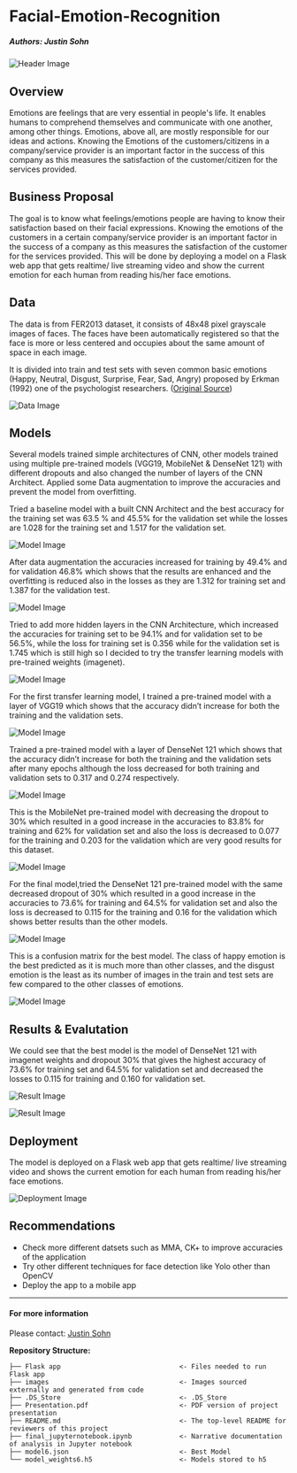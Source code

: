 # Facial-Emotion-Recognition
##### Authors: Justin Sohn

![Header Image](images/header.png)

## Overview
Emotions are feelings that are very essential in people's life. It enables humans to comprehend themselves and communicate with one another, among other things. Emotions, above all, are mostly responsible for our ideas and actions. Knowing the Emotions of the customers/citizens in a company/service provider is an important factor in the success of this company as this measures the satisfaction of the customer/citizen for the services provided.

## Business Proposal
The goal is to know what feelings/emotions people are having to know their satisfaction based on their facial expressions. Knowing the emotions of the customers in a certain company/service provider is an important factor in the success of a company as this measures the satisfaction of the customer for the services provided. This will be done by deploying a model on a Flask web app that gets realtime/ live streaming video and  show the current emotion for each human from reading his/her face emotions.

## Data 
The data is from FER2013 dataset, it consists of 48x48 pixel grayscale images of faces. The faces have been automatically registered so that the face is more or less centered and occupies about the same amount of space in each image.

It is divided into train and test sets with seven common basic emotions (Happy, Neutral, Disgust, Surprise, Fear, Sad, Angry) proposed by Erkman (1992) one of the psychologist researchers. 
([Original Source](https://www.kaggle.com/msambare/fer2013))

![Data Image](images/data.png)

## Models
Several models trained simple architectures of CNN, other models trained using multiple pre-trained models (VGG19, MobileNet & DenseNet 121) with different dropouts and also changed the number of layers of the CNN Architect. Applied some Data augmentation to improve the accuracies and prevent the model from overfitting. 

Tried a baseline model with a built CNN Architect and the best accuracy for the training set was 63.5 % and 45.5% for the validation set while the losses are 1.028 for the training set and 1.517 for the validation set.

![Model Image](images/model1.png)

After data augmentation the accuracies increased for training by 49.4% and for validation 46.8% which shows that the results are enhanced and the overfitting is reduced also in the losses as they are 1.312 for training set and 1.387 for the validation test.

![Model Image](images/model2.png)

Tried to add more hidden layers in the CNN Architecture, which increased the accuracies for training set to be 94.1% and for validation set to be 56.5%, while the loss for training set is 0.356 while for the validation set is 1.745 which is still high so I decided to try the transfer learning models with pre-trained weights (imagenet).

![Model Image](images/model3.png)

For the first transfer learning model, I trained a pre-trained model with a layer of VGG19 which shows that the accuracy didn’t increase for both the training and the validation sets.

![Model Image](images/model4.png)

Trained a pre-trained model with a layer of DenseNet 121 which shows that the accuracy didn’t increase for both the training and the validation sets after many epochs although the loss decreased for both training and validation sets to 0.317 and 0.274 respectively.

![Model Image](images/model5.png)

This is the MobileNet pre-trained model with decreasing the dropout to 30% which resulted in a good increase in the accuracies to 83.8% for training and 62% for validation set and also the loss is decreased to 0.077 for the training and 0.203 for the validation which are very good results for this dataset.

![Model Image](images/model6.png)

For the final model,tried the DenseNet 121  pre-trained model with the same decreased dropout of 30% which resulted in a good increase in the accuracies to 73.6% for training and 64.5% for validation set and also the loss is decreased to 0.115 for the training and 0.16 for the validation which shows better results than the other models.

![Model Image](images/model7.png)

This is a confusion matrix for the best model. The class of happy emotion is the best predicted as it is much more than other classes, and the disgust emotion is the least as its number of images in the train and test sets are few compared to the other classes of emotions.

![Model Image](images/confusionmatrix.png)

## Results & Evalutation 
We could see that the best model is the model of DenseNet 121 with imagenet weights and dropout 30% that gives the highest accuracy of 73.6% for training set and 64.5% for validation set and decreased the losses to 0.115 for training and 0.160 for validation set.

![Result Image](images/results1.png)

![Result Image](images/results2.png)

## Deployment
The model is deployed on a Flask web app that gets realtime/ live streaming video and shows the current emotion for each human from reading his/her face emotions.

![Deployment Image](images/deployment.png)

## Recommendations 
- Check more different datsets such as MMA, CK+ to improve accuracies of the application
- Try other different techniques for face detection like Yolo other than OpenCV
- Deploy the app to a mobile app 

---

#### For more information
Please contact: 
[Justin Sohn](https://www.linkedin.com/in/justin-sohn-689901193/) 

**Repository Structure:**
```
├── Flask app                              <- Files needed to run Flask app
├── images                                 <- Images sourced externally and generated from code 
├── .DS_Store                              <- .DS_Store
├── Presentation.pdf                       <- PDF version of project presentation
├── README.md                              <- The top-level README for reviewers of this project
├── final_jupyternotebook.ipynb            <- Narrative documentation of analysis in Jupyter notebook
├── model6.json                            <- Best Model 
└── model_weights6.h5                      <- Models stored to h5
